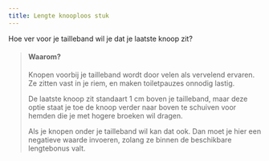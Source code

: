 ```yaml
---
title: Lengte knooploos stuk
---
```


Hoe ver voor je tailleband wil je dat je laatste knoop zit?

> #### Waarom?
> 
> Knopen voorbij je tailleband wordt door velen als vervelend ervaren. Ze zitten vast in je riem, en maken toiletpauzes onnodig lastig.
> 
> De laatste knoop zit standaart 1 cm boven je tailleband, maar deze optie staat je toe de knoop verder naar boven te schuiven voor hemden die je met hogere broeken wil dragen.
> 
> Als je knopen onder je tailleband wil kan dat ook. Dan moet je hier een negatieve waarde invoeren, zolang ze binnen de beschikbare lengtebonus valt.